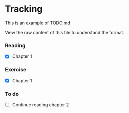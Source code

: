# Tracking

This is an example of TODO.md

View the raw content of this file to understand the format.

### Reading

- [x] Chapter 1

### Exercise

- [x] Chapter 1

### To do
- [ ] Continue reading chapter 2
